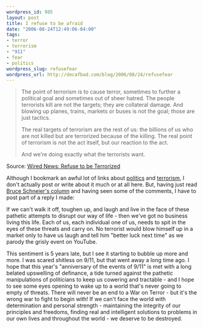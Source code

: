 ```yaml
--- 
wordpress_id: 985
layout: post
title: I refuse to be afraid
date: "2006-08-24T12:49:06-04:00"
tags: 
- terror
- terrorism
- "911"
- fear
- politics
wordpress_slug: refusefear
wordpress_url: http://decafbad.com/blog/2006/08/24/refusefear
---
```

<blockquote cite="http://www.wired.com/news/columns/0,71642-0.html?tw=wn_index_3"><p>The point of terrorism is to cause terror, sometimes to further a political goal and sometimes out of sheer hatred. The people terrorists kill are not the targets; they are collateral damage. And blowing up planes, trains, markets or buses is not the goal; those are just tactics.
</p><p>
The real targets of terrorism are the rest of us: the billions of us who are not killed but are terrorized because of the killing. The real point of terrorism is not the act itself, but our reaction to the act.
</p><p>
And we're doing exactly what the terrorists want.</p></blockquote><div class="quotesource">Source: <a href="http://www.wired.com/news/columns/0,71642-0.html?tw=wn_index_3">Wired News: Refuse to be Terrorized</a></div>

Although I bookmark an awful lot of links about [politics](http://del.icio.us/deusx/politics) and [terrorism](http://del.icio.us/deusx/terrorism), I don't actually post or write about it much or at all here.  But, having just read [Bruce Schneier's column][col] and having seen some of the comments, I have to post part of a reply I made:

If we can't walk it off, toughen up, and laugh and live in the face of these pathetic attempts to disrupt our way of life - then we've got no business living this life.  Each of us, each individual one of us, needs to spit in the eyes of these threats and carry on.  No terrorist would blow himself up in a market only to have us laugh and tell him "better luck next time" as we parody the grisly event on YouTube.

This sentiment is 5 years late, but I see it starting to bubble up more and more.  I was scared shitless on 9/11, but that went away a long time ago.  I hope that this year's "anniversary of the events of 9/11" is met with a long belated upswelling of definance, a tide turned against the pathetic manipulations of politicians to keep us cowering and tractable - and I hope to see some eyes opening to wake up to a world that's never going to empty of threats.  There will never be an end to a War on Terror - but it's the wrong war to fight to begin with!  If we can't face the world with determination and personal strength - maintaining the integrity of our principles and freedoms, finding real and intelligent solutions to problems in our own lives and throughout the world - we deserve to be destroyed.

[col]: http://www.wired.com/news/columns/0,71642-0.html?tw=wn_index_3
